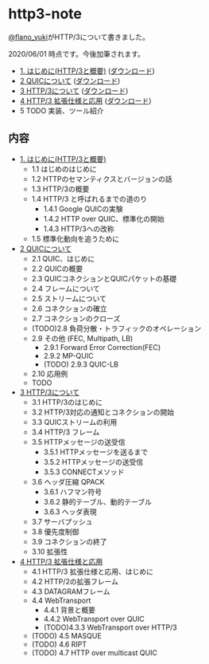 # http3-note

[@flano_yuki](https://twitter.com/flano_yuki)がHTTP/3について書きました。

2020/06/01 時点です。今後加筆されます。

- [1. はじめに(HTTP/3と概要)](https://github.com/flano-yuki/http3-note/blob/master/http3-note_1.pdf) ([ダウンロード](https://github.com/flano-yuki/http3-note/raw/master/http3-note_1.pdf))
- [2 QUICについて](https://github.com/flano-yuki/http3-note/blob/master/http3-note_2.pdf) ([ダウンロード](https://github.com/flano-yuki/http3-note/raw/master/http3-note_2.pdf))
- [3 HTTP/3について](https://github.com/flano-yuki/http3-note/blob/master/http3-note_3.pdf) ([ダウンロード](https://github.com/flano-yuki/http3-note/raw/master/http3-note_3.pdf))
- [4 HTTP/3 拡張仕様と応用](https://github.com/flano-yuki/http3-note/blob/master/http3-note_4.pdf) ([ダウンロード](https://github.com/flano-yuki/http3-note/raw/master/http3-note_4.pdf))
- 5 TODO 実装、ツール紹介

## 内容

- [1. はじめに(HTTP/3と概要)](https://github.com/flano-yuki/http3-note/blob/master/http3-note_1.pdf)
  - 1.1 はじめのはじめに
  - 1.2 HTTPのセマンティクスとバージョンの話
  - 1.3 HTTP/3の概要
  - 1.4 HTTP/3 と呼ばれるまでの道のり
     - 1.4.1 Google QUICの実験
     - 1.4.2 HTTP over QUIC、標準化の開始
     - 1.4.3 HTTP/3への改称
  - 1.5 標準化動向を追うために
- [2 QUICについて](https://github.com/flano-yuki/http3-note/blob/master/http3-note_2.pdf)
  - 2.1 QUIC、はじめに
  - 2.2 QUICの概要
  - 2.3 QUICコネクションとQUICパケットの基礎
  - 2.4 フレームについて
  - 2.5 ストリームについて
  - 2.6 コネクションの確立
  - 2.7 コネクションのクローズ
  - (TODO)2.8 負荷分散・トラフィックのオペレーション
  - 2.9 その他 (FEC, Multipath, LB)
     - 2.9.1 Forward Error Correction(FEC)
     - 2.9.2 MP-QUIC
     - (TODO) 2.9.3 QUIC-LB
  - 2.10 応用例
  - TODO
- [3 HTTP/3について](https://github.com/flano-yuki/http3-note/blob/master/http3-note_3.pdf)
  - 3.1 HTTP/3のはじめに
  - 3.2 HTTP/3対応の通知とコネクションの開始
  - 3.3 QUICストリームの利用
  - 3.4 HTTP/3 フレーム
  - 3.5 HTTPメッセージの送受信
     - 3.5.1 HTTPメッセージを送るまで
     - 3.5.2 HTTPメッセージの送受信
     - 3.5.3 CONNECTメソッド
  - 3.6 ヘッダ圧縮 QPACK
     - 3.6.1 ハフマン符号
     - 3.6.2 静的テーブル、動的テーブル
     - 3.6.3 ヘッダ表現
  - 3.7 サーバプッシュ
  - 3.8 優先度制御
  - 3.9 コネクションの終了
  - 3.10 拡張性
- [4 HTTP/3 拡張仕様と応用](https://github.com/flano-yuki/http3-note/blob/master/http3-note_4.pdf)
  - 4.1 HTTP/3 拡張仕様と応用、はじめに
  - 4.2 HTTP/2の拡張フレーム
  - 4.3 DATAGRAMフレーム
  - 4.4 WebTransport
     - 4.4.1 背景と概要
     - 4.4.2 WebTransport over QUIC
     - (TODO)4.3.3 WebTransport over HTTP/3
  - (TODO) 4.5 MASQUE
  - (TODO) 4.6 RIPT
  - (TODO) 4.7 HTTP over multicast QUIC

